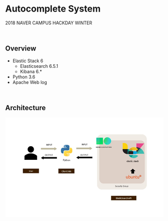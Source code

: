 # Autocomplete System
2018 NAVER CAMPUS HACKDAY WINTER

<br>

## Overview

* Elastic Stack 6
  - Elasticsearch 6.5.1
  - Kibana 6.*
* Python 3.6
* Apache Web log

<br>

## Architecture
<div align="center">
  <img src="https://github.com/jinnyy/Autocomplete/raw/master/images/architecture.jpg" width=700 />
</div>

